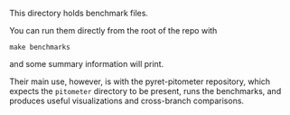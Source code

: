 This directory holds benchmark files.

You can run them directly from the root of the repo with

    make benchmarks

and some summary information will print.

Their main use, however, is with the pyret-pitometer repository, which expects
the `pitometer` directory to be present, runs the benchmarks, and produces
useful visualizations and cross-branch comparisons.
